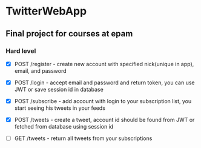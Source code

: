 # TwitterWebApp

## Final project for courses at epam

### Hard level

- [x] POST /register - create new account with specified nick(unique in app), email, and password

- [x] POST /login - accept email and password and return token, you can use JWT or save session id in database

- [x] POST /subscribe - add account with login to your subscription list, you start seeing his tweets in your feeds

- [x] POST /tweets - create a tweet, account id should be found from JWT or fetched from database using session id

- [ ] GET /tweets - return all tweets from your subscriptions
